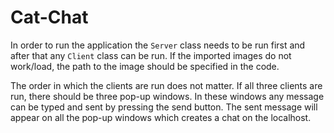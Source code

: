 # Cat-Chat
 
In order to run the application the `Server` class needs to be run first and after that any `Client` class can be run. 
If the imported images do not work/load, the path to the image should be specified in the code.

The order in which the clients are run does not matter. If all three clients are run, there should be three pop-up windows. In these windows any message can be typed and sent by pressing the send button. The sent message will appear on all the pop-up windows which creates a chat on the localhost.
